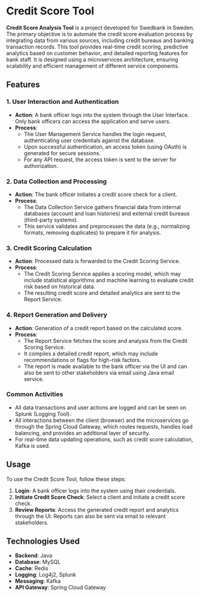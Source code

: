 
# Credit Score Tool

**Credit Score Analysis Tool** is a project developed for Swedbank in Sweden. The primary objective is to automate the credit score evaluation process by integrating data from various sources, including credit bureaus and banking transaction records. This tool provides real-time credit scoring, predictive analytics based on customer behavior, and detailed reporting features for bank staff. It is designed using a microservices architecture, ensuring scalability and efficient management of different service components.

## Features

### 1. User Interaction and Authentication

- **Action**: A bank officer logs into the system through the User Interface. Only bank officers can access the application and serve users.
- **Process**:
  - The User Management Service handles the login request, authenticating user credentials against the database.
  - Upon successful authentication, an access token (using OAuth) is generated for secure sessions.
  - For any API request, the access token is sent to the server for authorization.

### 2. Data Collection and Processing

- **Action**: The bank officer initiates a credit score check for a client.
- **Process**:
  - The Data Collection Service gathers financial data from internal databases (account and loan histories) and external credit bureaus (third-party systems).
  - This service validates and preprocesses the data (e.g., normalizing formats, removing duplicates) to prepare it for analysis.

### 3. Credit Scoring Calculation

- **Action**: Processed data is forwarded to the Credit Scoring Service.
- **Process**:
  - The Credit Scoring Service applies a scoring model, which may include statistical algorithms and machine learning to evaluate credit risk based on historical data.
  - The resulting credit score and detailed analytics are sent to the Report Service.

### 4. Report Generation and Delivery

- **Action**: Generation of a credit report based on the calculated score.
- **Process**:
  - The Report Service fetches the score and analysis from the Credit Scoring Service.
  - It compiles a detailed credit report, which may include recommendations or flags for high-risk factors.
  - The report is made available to the bank officer via the UI and can also be sent to other stakeholders via email using Java email service.

### Common Activities

- All data transactions and user actions are logged and can be seen on Splunk (Logging Tool).
- All interactions between the client (browser) and the microservices go through the Spring Cloud Gateway, which routes requests, handles load balancing, and provides an additional layer of security.
- For real-time data updating operations, such as credit score calculation, Kafka is used.

## Usage

To use the Credit Score Tool, follow these steps:

1. **Login**: A bank officer logs into the system using their credentials.
2. **Initiate Credit Score Check**: Select a client and initiate a credit score check.
3. **Review Reports**: Access the generated credit report and analytics through the UI. Reports can also be sent via email to relevant stakeholders.

## Technologies Used

- **Backend**: Java
- **Database**: MySQL
- **Cache**: Redis
- **Logging**: Log4j2, Splunk
- **Messaging**: Kafka
- **API Gateway**: Spring Cloud Gateway
